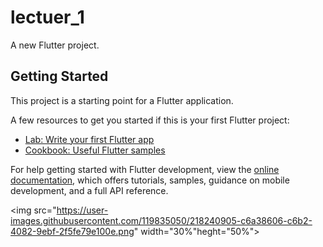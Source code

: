 # lectuer_1

A new Flutter project.

## Getting Started

This project is a starting point for a Flutter application.

A few resources to get you started if this is your first Flutter project:

- [Lab: Write your first Flutter app](https://docs.flutter.dev/get-started/codelab)
- [Cookbook: Useful Flutter samples](https://docs.flutter.dev/cookbook)

For help getting started with Flutter development, view the
[online documentation](https://docs.flutter.dev/), which offers tutorials,
samples, guidance on mobile development, and a full API reference.


<p>

  <img src="https://user-images.githubusercontent.com/119835050/218240905-c6a38606-c6b2-4082-9ebf-2f5fe79e100e.png" width="30%"heght="50%">

<p/>
